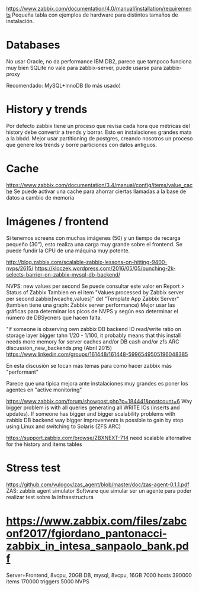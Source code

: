 https://www.zabbix.com/documentation/4.0/manual/installation/requirements
Pequeña tabla con ejemplos de hardware para distintos tamaños de instalación.

# Databases
No usar Oracle, no da performance
IBM DB2, parece que tampoco funciona muy bien
SQLite no vale para zabbix-server, puede usarse para zabbix-proxy

Recomendado: MySQL+InnoDB (lo más usado)



# History y trends
Por defecto zabbix tiene un proceso que revisa cada hora que métricas del history debe convertir a trends y borrar.
Esto en instalaciones grandes mata a la bbdd.
Mejor usar partitioning de postgres, creando nosotros un proceso que genere los trends y borre particiones con datos antiguos.


# Cache
https://www.zabbix.com/documentation/3.4/manual/config/items/value_cache
Se puede activar una cache para ahorrar ciertas llamadas a la base de datos a cambio de memoria


# Imágenes / frontend
Si tenemos screens con muchas imágenes (50) y un tiempo de recarga pequeño (30"), esto realiza una carga muy grande sobre el frontend.
Se puede fundir la CPU de una máquina muy potente.




http://blog.zabbix.com/scalable-zabbix-lessons-on-hitting-9400-nvps/2615/
https://kloczek.wordpress.com/2016/05/05/punching-2k-selects-barrier-on-zabbix-mysql-db-backend/


NVPS: new values per second
Se puede consultar este valor en Report > Status of Zabbix
Tambien en el item "Values processed by Zabbix server per second	 	zabbix[wcache,values]" del "Template App Zabbix Server" (tambien tiene una graph: Zabbix server performance)
Mejor usar las gráficas para determinar los picos de NVPS y según eso determinar el número de DBSycners que hacen falta.


"if someone is observing own zabbix DB backend IO read/write ratio on storage layer bigger tahn 1/20 - 1/100, it probably means that this install needs more memory for server caches and/or DB cash and/or zfs ARC
discussion_new_backends.png (Abril 2015)
https://www.linkedin.com/groups/161448/161448-5996549505196048385

En esta discusión se tocan más temas para como hacer zabbix más "performant"


Parece que una típica mejora ante instalaciones muy grandes es poner los agentes en "active monitoring"



https://www.zabbix.com/forum/showpost.php?p=184441&postcount=6
Way bigger problem is with all queries generating all WRITE IOs (inserts and updates).
If someone has bigger and bigger scalability problems with zabbix DB backend way bigger improvements is possible to gain by stop using Linux and switching to Solaris (ZFS ARC)


https://support.zabbix.com/browse/ZBXNEXT-714
need scalable alternative for the history and items tables



# Stress test
https://github.com/vulogov/zas_agent/blob/master/doc/zas-agent-0.1.1.pdf
ZAS: zabbix agent simulator
Software que simular ser un agente para poder realizar test sobre la infraestructura




# https://www.zabbix.com/files/zabconf2017/fgiordano_pantonacci-zabbix_in_intesa_sanpaolo_bank.pdf
Server+Frontend, 8vcpu, 20GB
DB, mysql, 8vcpu, 16GB
7000 hosts
390000 items
170000 triggers
5000 NVPS
